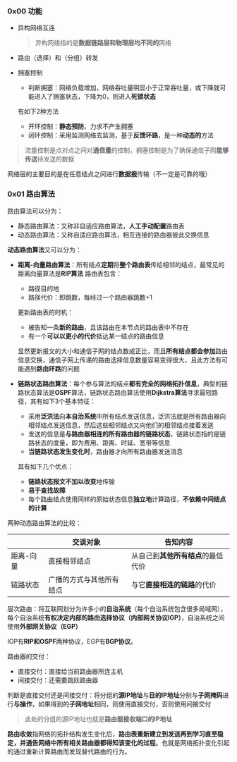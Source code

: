 ### 0x00 功能

* 异构网络互连

  > 异构网络指的是**数据链路层和物理层均不同的**网络

* 路由（选择）和（分组）转发

* 拥塞控制

  * 判断拥塞：网络负载增加，网络吞吐量明显小于正常吞吐量，或下降就可能进入了拥塞状态，下降为0，则进入**死锁状态**

  有如下2种方法

  * 开环控制：**静态预防**，力求不产生拥塞
  * 闭环控制：采用监测网络去监测，基于**反馈环路**，是一种**动态的**方法

> 流量控制是点对点之间对**通信量**的控制，拥塞控制是为了确保通信子网**能够传送**待发送的数据

网络层的主要目的是在任意结点之间进行**数据报**传输（不一定是可靠的哦）

### 0x01 路由算法

路由算法可以分为：

* 静态路由算法：又称非自适应路由算法，**人工手动配置**路由表
* 动态路由算法：又称自适应路由算法，相互连接的路由器彼此交换信息

**动态路由算法**又可以分为：

* **距离-向量路由算法**：所有结点**定期**将**整个路由表**传给相邻的结点，最常见的距离向量算法是**RIP算法**
  路由表包含：

  * 路径目的地
  * 路径代价：即跳数，每经过一个路由器跳数+1

  更新路由表的时机：

  * 被告知一条**新的路由**，且该路由在本节点的路由表中不存在
  * 有一个**可以以更小的代价**抵达某一结点的路由信息

  显然更新报文的大小和通信子网的结点数成正比，而且**所有结点都会参加**路由信息交换，通信子网上传递的路由选择信息数量容易变得很大，且此方法有可能遇到**路由环路**的问题

* **链路状态路由算法**：每个参与算法的结点**都有完全的网络拓扑信息**，典型的链路状态算法是**OSPF**算法，链路状态路由算法使用**Dijkstra算法**寻求最短路径，其有如下3个基本特征：

  * 采用**泛洪法**向**本自治系统**中所有结点发送信息，泛洪法就是所有路由器向相邻结点发送信息，然后这些相邻结点又向他们的相邻结点接着发送
  * 发送的信息是**与路由器相连的所有路由器的链路状态**，链路状态指的是链路状态的度量，即为费用、距离、时延、宽带等信息
  * **当链路状态发生变化时**，路由器才向所有路由器发送消息

  其有如下几个优点：

  - **链路状态报文不加以改变**地传输
  - **易于查找故障**
  - 每个路由结点使用同样的原始状态信息**独立地**计算路径，**不依赖中间结点的计算**

两种动态路由算法的比较：

|           | 交谈对象                 | 告知内容                           |
| --------- | ------------------------ | ---------------------------------- |
| 距离-向量 | 直接相邻结点             | 从自己到**其他所有结点**的最低代价 |
| 链路状态  | 广播的方式与其他所有结点 | 与它**直接相连的链路**的代价       |

层次路由：将互联网划分为许多小的**自治系统**（每个自治系统包含很多局域网），每个自治系统**有权决定内部的路由选择协议（内部网关协议IGP）**，自治系统之间使用**外部网关协议（EGP）**

IGP有**RIP和OSPF**两种协议，EGP有**BGP协议**。

路由器的交付：

* 直接交付：直接给当前路由器所连主机
* 间接交付：还需要跳跃路由器

判断是直接交付还是间接交付：将分组的**源IP地址**与**目的IP地址**分别与**子网掩码**进行**与操作**，如果得到的**子网地址**相同，则使用直接交付，否则使用间接交付

> 此处的分组的源IP地址也就是**路由器接收端口的IP地址**

**路由收敛**指网络的拓扑结构发生变化后，**路由表重新建立到发送再到学习直至稳定，并通告网络中所有相关路由器都得知该变化的过程**。也就是网络拓扑变化引起的通过重新计算路由而发现替代路由的行为。

